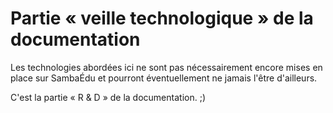 # Partie « veille technologique » de la documentation

Les technologies abordées ici ne sont pas nécessairement
encore mises en place sur SambaÉdu et pourront
éventuellement ne jamais l'être d'ailleurs.

C'est la partie « R & D » de la documentation. ;)


